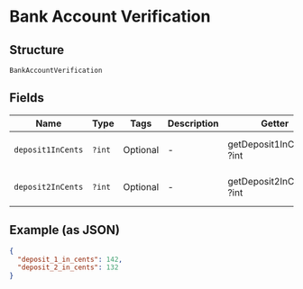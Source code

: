 
# Bank Account Verification

## Structure

`BankAccountVerification`

## Fields

| Name | Type | Tags | Description | Getter | Setter |
|  --- | --- | --- | --- | --- | --- |
| `deposit1InCents` | `?int` | Optional | - | getDeposit1InCents(): ?int | setDeposit1InCents(?int deposit1InCents): void |
| `deposit2InCents` | `?int` | Optional | - | getDeposit2InCents(): ?int | setDeposit2InCents(?int deposit2InCents): void |

## Example (as JSON)

```json
{
  "deposit_1_in_cents": 142,
  "deposit_2_in_cents": 132
}
```

